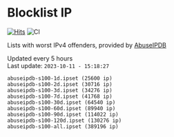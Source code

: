 # Blocklist IP

[![Hits](https://hits.seeyoufarm.com/api/count/incr/badge.svg?url=https%3A%2F%2Fgithub.com%2Fborestad%2Fblocklist-ip%2F&count_bg=%2379C83D&title_bg=%23555555&icon=&icon_color=%23E7E7E7&title=hits&edge_flat=false)](https://hits.seeyoufarm.com)  ![CI](https://img.shields.io/github/workflow/status/borestad/blocklist-ip/CI?style=flat-square)

Lists with worst IPv4 offenders, provided by [AbuseIPDB](https://www.abuseipdb.com/)

<!-- FOOTER-PLACEHOLDER -->
Updated every 5 hours<br>
Last update: `2023-10-11 - 15:18:27`
```
abuseipdb-s100-1d.ipset (25600 ip)
abuseipdb-s100-2d.ipset (30716 ip)
abuseipdb-s100-3d.ipset (34276 ip)
abuseipdb-s100-7d.ipset (41768 ip)
abuseipdb-s100-30d.ipset (64540 ip)
abuseipdb-s100-60d.ipset (89940 ip)
abuseipdb-s100-90d.ipset (114022 ip)
abuseipdb-s100-120d.ipset (130276 ip)
abuseipdb-s100-all.ipset (389196 ip)
```
